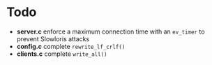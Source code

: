 # Todo
- **server.c** enforce a maximum connection time with an `ev_timer` to prevent
	Slowloris attacks
- **config.c** complete `rewrite_lf_crlf()`
- **clients.c** complete `write_all()`
